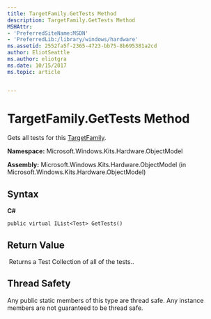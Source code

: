 ```yaml
---
title: TargetFamily.GetTests Method
description: TargetFamily.GetTests Method
MSHAttr:
- 'PreferredSiteName:MSDN'
- 'PreferredLib:/library/windows/hardware'
ms.assetid: 2552fa5f-2365-4723-bb75-8b695381a2cd
author: EliotSeattle
ms.author: eliotgra
ms.date: 10/15/2017
ms.topic: article


---
```


# TargetFamily.GetTests Method


Gets all tests for this [TargetFamily](targetfamily-class.md).

**Namespace:** Microsoft.Windows.Kits.Hardware.ObjectModel

**Assembly:** Microsoft.Windows.Kits.Hardware.ObjectModel (in Microsoft.Windows.Kits.Hardware.ObjectModel)

## <span id="Syntax"></span><span id="syntax"></span><span id="SYNTAX"></span>Syntax


**C#**

`public virtual IList<Test> GetTests()`

## <span id="Return_Value"></span><span id="return_value"></span><span id="RETURN_VALUE"></span>Return Value


 Returns a Test Collection of all of the tests..

## <span id="Thread_Safety"></span><span id="thread_safety"></span><span id="THREAD_SAFETY"></span>Thread Safety


Any public static members of this type are thread safe. Any instance members are not guaranteed to be thread safe.

 

 






